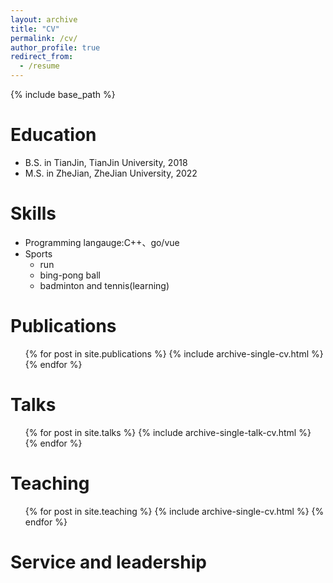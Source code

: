 ```yaml
---
layout: archive
title: "CV"
permalink: /cv/
author_profile: true
redirect_from:
  - /resume
---
```


{% include base_path %}

Education
======
* B.S. in TianJin, TianJin University, 2018
* M.S. in ZheJian, ZheJian University, 2022
  
Skills
======
* Programming langauge:C++、go/vue
* Sports
  * run
  * bing-pong ball
  * badminton and tennis(learning)

Publications
======
  <ul>{% for post in site.publications %}
    {% include archive-single-cv.html %}
  {% endfor %}</ul>
  
Talks
======
  <ul>{% for post in site.talks %}
    {% include archive-single-talk-cv.html %}
  {% endfor %}</ul>
  
Teaching
======
  <ul>{% for post in site.teaching %}
    {% include archive-single-cv.html %}
  {% endfor %}</ul>
  
Service and leadership
======
